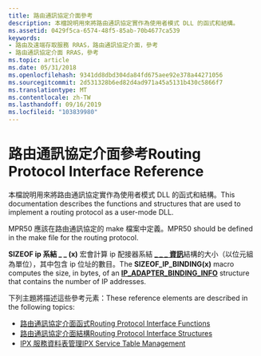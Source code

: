 ```yaml
---
title: 路由通訊協定介面參考
description: 本檔說明用來將路由通訊協定實作為使用者模式 DLL 的函式和結構。
ms.assetid: 0429f5ca-6574-48f5-85ab-70b4677ca539
keywords:
- 路由及遠端存取服務 RRAS，路由通訊協定介面，參考
- 路由通訊協定介面 RRAS，參考
ms.topic: article
ms.date: 05/31/2018
ms.openlocfilehash: 9341dd8dbd304da84fd675aee92e378a44271056
ms.sourcegitcommit: 2d531328b6ed82d4ad971a45a5131b430c5866f7
ms.translationtype: MT
ms.contentlocale: zh-TW
ms.lasthandoff: 09/16/2019
ms.locfileid: "103839980"
---
```

# <a name="routing-protocol-interface-reference"></a><span data-ttu-id="7771b-105">路由通訊協定介面參考</span><span class="sxs-lookup"><span data-stu-id="7771b-105">Routing Protocol Interface Reference</span></span>

<span data-ttu-id="7771b-106">本檔說明用來將路由通訊協定實作為使用者模式 DLL 的函式和結構。</span><span class="sxs-lookup"><span data-stu-id="7771b-106">This documentation describes the functions and structures that are used to implement a routing protocol as a user-mode DLL.</span></span>

<span data-ttu-id="7771b-107">MPR50 應該在路由通訊協定的 make 檔案中定義。</span><span class="sxs-lookup"><span data-stu-id="7771b-107">MPR50 should be defined in the make file for the routing protocol.</span></span>

<span data-ttu-id="7771b-108">**SIZEOF ip 系結 \_ \_ (x)** 宏會計算 ip 配接器系結 [**\_ \_ \_ 資訊**](/windows/desktop/api/Routprot/ns-routprot-ip_adapter_binding_info)結構的大小（以位元組為單位），其中包含 ip 位址的數目。</span><span class="sxs-lookup"><span data-stu-id="7771b-108">The **SIZEOF\_IP\_BINDING(x)** macro computes the size, in bytes, of an [**IP\_ADAPTER\_BINDING\_INFO**](/windows/desktop/api/Routprot/ns-routprot-ip_adapter_binding_info) structure that contains the number of IP addresses.</span></span>

<span data-ttu-id="7771b-109">下列主題將描述這些參考元素：</span><span class="sxs-lookup"><span data-stu-id="7771b-109">These reference elements are described in the following topics:</span></span>

-   [<span data-ttu-id="7771b-110">路由通訊協定介面函式</span><span class="sxs-lookup"><span data-stu-id="7771b-110">Routing Protocol Interface Functions</span></span>](routing-protocol-interface-functions.md)
-   [<span data-ttu-id="7771b-111">路由通訊協定介面結構</span><span class="sxs-lookup"><span data-stu-id="7771b-111">Routing Protocol Interface Structures</span></span>](routing-protocol-interface-structures.md)
-   [<span data-ttu-id="7771b-112">IPX 服務資料表管理</span><span class="sxs-lookup"><span data-stu-id="7771b-112">IPX Service Table Management</span></span>](ipx-service-table-management.md)

 

 




